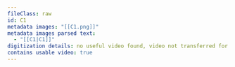```yaml
---
fileClass: raw
id: C1
metadata images: "[[C1.png]]"
metadata images parsed text:
  - "[[C1|C1]]"
digitization details: no useful video found, video not transferred for parsing
contains usable video: true
---
```

